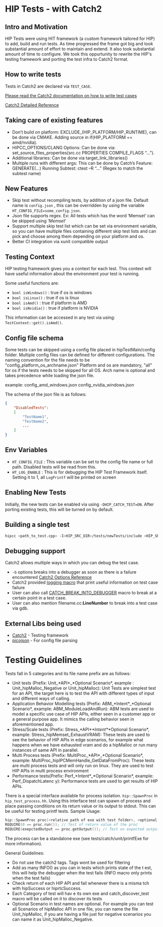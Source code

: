# HIP Tests - with Catch2

## Intro and Motivation
HIP Tests were using HIT framework (a custom framework tailored for HIP) to add, build and run tests. As time progressed the frame got big and took substantial amount of effort to maintain and extend. It also took substantial amount of time to configure. We took this oppurtunity to rewrite the HIP's testing framework and porting the test infra to Catch2 format.

## How to write tests
Tests in Catch2 are declared via ```TEST_CASE```.

[Please read the Catch2 documentation on how to write test cases](https://github.com/catchorg/Catch2/blob/v2.13.6/docs/tutorial.md#top)

[Catch2 Detailed Reference](https://github.com/catchorg/Catch2/blob/v2.13.6/docs/Readme.md#top)

## Taking care of existing features
- Don’t build on platform: EXCLUDE_(HIP_PLATFORM/HIP_RUNTIME), can be done via CMAKE. Adding source in if(HIP_PLATFORM == amd/nvidia).
- HIPCC_OPTIONS/CLANG Options: Can be done via: set_source_files_properties(src.cc PROPERTIES COMPILE_FLAGS “…”).
- Additional libraries: Can be done via target_link_libraries()
- Multiple runs with different args: This can be done by Catch’s Feature: GENERATE(…)
Running Subtest: ctest –R “...” (Regex to match the subtest name)

## New Features
- Skip test without recompiling tests, by addition of a json file. Default name is ```config.json``` , this can be overridden by using the variable ```HT_CONFIG_FILE=some_config.json```.
- Json file supports regex. Ex: All tests which has the word ‘Memset’ can be skipped using ‘*Memset*’
- Support multiple skip test list which can be set via environment variable, so you can have multiple files containing different skip test lists and can pick and choose among them depending on your platform and os.
- Better CI integration via xunit compatible output

## Testing Context
HIP testing framework gives you a context for each test. This context will have useful information about the environment your test is running.

Some useful functions are:
- `bool isWindows()` : true if os is windows
- `bool isLinux()` : true if os is linux
- `bool isAmd()` : true if platform is AMD
- `bool isNvidia()` : true if platform is NVIDIA

This information can be accessed in any test via using: `TestContext::get().isAmd()`.

## Config file schema
Some tests can be skipped using a config file placed in hipTestMain/config folder. Multiple config files can be defined for different configurations.
The naming convention for the file needs to be "config_platform_os_archname.json"
Platform and os are mandatory, "all" for os if the tests needs to be skipped for all OS.
Arch name is optional and takes precedence while loading the json file.

example:
config_amd_windows.json
config_nvidia_windows.json

The schema of the json file is as follows:
```json
{
    "DisabledTests":
    [
        "TestName1",
        "TestName2",
        ...
    ]
}
```

## Env Variables
- `HT_CONFIG_FILE` : This variable can be set to the config file name or full path. Disabled tests will be read from this.
- `HT_LOG_ENABLE` : This is for debugging the HIP Test Framework itself. Setting it to 1, all `LogPrintf` will be printed on screen

## Enabling New Tests
Initially, the new tests can be enabled via using ```-DHIP_CATCH_TEST=ON```. After porting existing tests, this will be turned on by default.

## Building a single test
```bash
hipcc <path_to_test.cpp> -I<HIP_SRC_DIR>/tests/newTests/include <HIP_SRC_DIR>/tests/newTests/hipTestMain/standalone_main.cc -I<HIP_SRC_DIR>/tests/newTests/external/Catch2 -g -o <out_file_name>
```

## Debugging support
Catch2 allows multiple ways in which you can debug the test case.
- `-b` options breaks into a debugger as soon as there is a failure encountered [Catch2 Options Reference](https://github.com/catchorg/Catch2/blob/devel/docs/command-line.md#breaking-into-the-debugger)
- Catch2 provided [logging macro](https://github.com/catchorg/Catch2/blob/v2.13.6/docs/logging.md#top) that print useful information on test case failure 
- User can also call [CATCH_BREAK_INTO_DEBUGGER](https://github.com/catchorg/Catch2/blob/devel/docs/configuration.md#overriding-catchs-debug-break--b) macro to break at a certain point in a test case.
- User can also mention filename.cc:__LineNumber__ to break into a test case via gdb.

## External Libs being used
- [Catch2](https://github.com/catchorg/Catch2) - Testing framework
- [picojson](https://github.com/kazuho/picojson) - For config file parsing

# Testing Guidelines
Tests fall in 5 categories and its file name prefix are as follows:
 - Unit tests (Prefix: Unit_\*API\*_\*Optional Scenario\*, example : Unit_hipMalloc_Negative or Unit_hipMalloc): Unit Tests are simplest test for an API, the target here is to test the API with different types of input and different ways of calling.
 - Application Behavior Modelling tests (Prefix: ABM_\*Intent\*_\*Optional Scenario\*, example: ABM_ModuleLoadAndRun): ABM tests are used to model a specific use case of HIP APIs, either seen in a customer app or a general purpose app. It mimics the calling behavior seen in aforementioned app.
 - Stress/Scale tests (Prefix: Stress_\*API\*_\*Intent\*_\*Optional Scenario\*, example: Stress_hipMemset_ExhaustVRAM): These tests are used to see the behavior of HIP APIs in edge scenarios, for example what happens when we have exhausted vram and do a hipMalloc or run many instances of same API in parallel.
 - Multi Process tests (Prefix: MultiProc_\*API\*_\*Optional Scenario\*, example: MultiProc_hipIPCMemHandle_GetDataFromProc): These tests are multi process tests and will only run on linux. They are used to test HIP APIs in multi process environment
 - Performance tests(Prefix: Perf_\*Intent\*_\*Optional Scenario\*, example: Perf_DispatchLatenc  y): Performance tests are used to get results of HIP APIs.

There is a special interface available for process isolation. ```hip::SpawnProc``` in ```hip_test_process.hh```. Using this interface test can spawn of process and place passing conditions on its return value or its output to stdout. This can be useful for testing printf tests.
Sample Usage:
```cpp
hip::SpawnProc proc(<relative path of exe with test folder>, <optional bool value, if output is to be recorded>);
REQUIRE(0 == proc.run()); // Test of return value of the proc
REQUIRE(exepctedOutput == proc.getOutput()); // Test on expected output of the process
```
The process can be a standalone exe (see tests/catch/unit/printfExe for more information).

General Guidelines:
 - Do not use the catch2 tags. Tags wont be used for filtering
 - Add as many INFO() as you can in tests which prints state of the t est, this will help the debugger when the test fails (INFO macro only prints when the test fails)
 - Check return of each HIP API and fail whenever there is a misma    tch with hipSuccess or hiprtcSuccess.
 - Each Category of test will hav e its own exe and catch_discover_test macro will be called on it to discover its tests
 - Optional Scenario in test names are optional. For example you  can test all Scenarios of hipMalloc API in one file, you can name the file Unit_hipMalloc, if you are having a file just for negative scenarios you can name it as Unit_hipMalloc_Negative.
